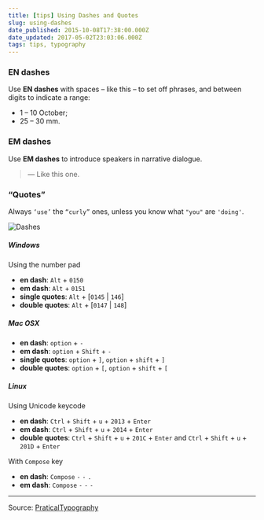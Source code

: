 ```yaml
---
title: [tips] Using Dashes and Quotes
slug: using-dashes
date_published: 2015-10-08T17:38:00.000Z
date_updated: 2017-05-02T23:03:06.000Z
tags: tips, typography
---
```


### EN dashes

Use **EN dashes** with spaces – like this – to set off phrases, and between digits to indicate a range:

- 1 – 10 October;
- 25 – 30 mm.

### EM dashes

Use **EM dashes** to introduce speakers in narrative dialogue.

> — Like this one.

### “Quotes”

Always `‘use’` the `“curly”` ones, unless you know what `"you"` are `'doing'`.


![Dashes](../images/hyphens.jpg)


##### Windows

Using the number pad

- **en dash**: `Alt` + `0150`
- **em dash**: `Alt` + `0151`
- **single quotes**: `Alt` + [`0145` | `146`]
- **double quotes**: `Alt` + [`0147` | `148`]

##### Mac OSX

- **en dash**: `option` + `-`
- **em dash**: `option` + `Shift` + `-`
- **single quotes**: `option` + `]`, `option` + `shift` + `]`
- **double quotes**: `option` + `[`, `option` + `shift` + `[`

##### Linux

Using Unicode keycode

- **en dash**: `Ctrl` + `Shift` + `u` + `2013` + `Enter`
- **em dash**: `Ctrl` + `Shift` + `u` + `2014` + `Enter`
- **double quotes**: `Ctrl` + `Shift` + `u` + `201C` + `Enter` and `Ctrl` + `Shift` + `u` + `201D` + `Enter`

With `Compose` key

- **en dash**: `Compose` `-` `-` `.`
- **em dash**: `Compose` `-` `-` `-`

---

Source: [Pratical](http://practicaltypography.com/hyphens-and-dashes.html)[Typography](http://practicaltypography.com/straight-and-curly-quotes.html)
